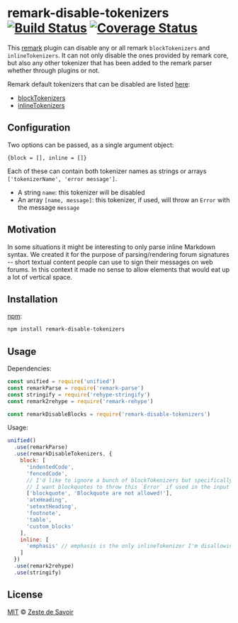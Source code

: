 # remark-disable-tokenizers [![Build Status][build-badge]][build-status] [![Coverage Status][coverage-badge]][coverage-status]

This [remark][remark] plugin can disable any or all remark `blockTokenizers` and `inlineTokenizers`. It can not only disable the ones provided by remark core, but also any other tokenizer that has been added to the remark parser whether through plugins or not.

Remark default tokenizers that can be disabled are listed [here][remark-doc]:

* [blockTokenizers][blockTokenizers]
* [inlineTokenizers][inlineTokenizers]

## Configuration

Two options can be passed, as a single argument object:

    {block = [], inline = []}

Each of these can contain both tokenizer names as strings or arrays `['tokenizerName', 'error message']`.

* A string `name`: this tokenizer will be disabled
* An array `[name, message]`: this tokenizer, if used, will throw an `Error` with the message `message`

## Motivation

In some situations it might be interesting to only parse inline Markdown syntax. We created it for the purpose of parsing/rendering forum signatures -- short textual content people can use to sign their messages on web forums. In this context it made no sense to allow elements that would eat up a lot of vertical space.

## Installation

[npm][npm]:

```bash
npm install remark-disable-tokenizers
```

## Usage

Dependencies:

```javascript
const unified = require('unified')
const remarkParse = require('remark-parse')
const stringify = require('rehype-stringify')
const remark2rehype = require('remark-rehype')

const remarkDisableBlocks = require('remark-disable-tokenizers')
```

Usage:

```javascript
unified()
  .use(remarkParse)
  .use(remarkDisableTokenizers, {
    block: [
      'indentedCode',
      'fencedCode',
      // I'd like to ignore a bunch of blockTokenizers but specifically
      // I want blockquotes to throw this `Error` if used in the input Markdown
      ['blockquote', 'Blockquote are not allowed!'],
      'atxHeading',
      'setextHeading',
      'footnote',
      'table',
      'custom_blocks'
    ],
    inline: [
      'emphasis' // emphasis is the only inlineTokenizer I'm disallowing
    ]
  })
  .use(remark2rehype)
  .use(stringify)
```

## License

[MIT][license] © [Zeste de Savoir][zds]

<!-- Definitions -->

[build-badge]: https://img.shields.io/travis/zestedesavoir/zmarkdown.svg

[build-status]: https://travis-ci.org/zestedesavoir/zmarkdown

[coverage-badge]: https://img.shields.io/coveralls/zestedesavoir/zmarkdown.svg

[coverage-status]: https://coveralls.io/github/zestedesavoir/zmarkdown

[license]: https://github.com/zestedesavoir/zmarkdown/blob/master/packages/remark-disable-tokenizers/LICENSE-MIT

[zds]: https://zestedesavoir.com

[npm]: https://www.npmjs.com/package/remark-disable-tokenizers

[remark]: https://github.com/wooorm/remark

[remark-doc]: https://github.com/wooorm/remark/tree/master/packages/remark-parse#parserblocktokenizers

[blockTokenizers]: https://github.com/wooorm/remark/tree/master/packages/remark-parse#parserblockmethods

[inlineTokenizers]: https://github.com/wooorm/remark/tree/master/packages/remark-parse#parserinlinemethods

